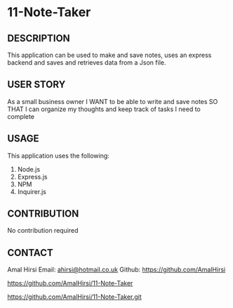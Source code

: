 # 11-Note-Taker

## DESCRIPTION
This application can be used to make and save notes, uses an express backend and saves and retrieves data from a Json file.

## USER STORY
As a small business owner I WANT to be able to write and save notes SO THAT I can organize my thoughts and keep track of tasks I need to complete

## USAGE
This application uses the following:
1. Node.js
2. Express.js
3. NPM 
4. Inquirer.js

## CONTRIBUTION
No contribution required

## CONTACT
Amal Hirsi
Email: ahirsi@hotmail.co.uk
Github: https://github.com/AmalHirsi

https://github.com/AmalHirsi/11-Note-Taker

https://github.com/AmalHirsi/11-Note-Taker.git

